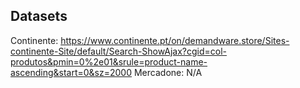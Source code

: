 ## Datasets
Continente: https://www.continente.pt/on/demandware.store/Sites-continente-Site/default/Search-ShowAjax?cgid=col-produtos&pmin=0%2e01&srule=product-name-ascending&start=0&sz=2000
Mercadone: N/A
